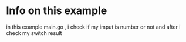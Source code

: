 # Info on this example

in this example main.go , i check if my imput is number or not and after i check my switch result
